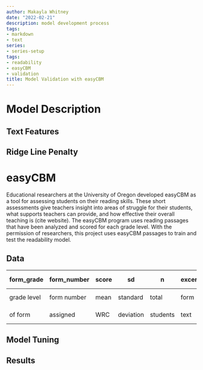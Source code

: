 ```yaml
---
author: Makayla Whitney
date: "2022-02-21"
description: model development process
tags:
- markdown
- text
series:
- series-setup
tags:
- readability
- easyCBM
- validation
title: Model Validation with easyCBM
---
```



# Model Description
## Text Features
## Ridge Line Penalty

# easyCBM
Educational researchers at the University of Oregon developed easyCBM as a tool for assessing students on their reading skills. These short assessments give teachers insight into areas of struggle for their students, what supports teachers can provide, and how effective their overall teaching is (cite website). The easyCBM program uses reading passages that have been analyzed and scored for each grade level. With the permission of researchers, this project uses easyCBM passages to train and test the readability model. 

## Data

| form_grade  | form_number | score |     sd    |     n    | excerpt | readability score |
| ----------- | ----------- | ----- | --------- | -------- | ------- | ----------------- |
| grade level | form number | mean  | standard  | total    |  form   |  model produced   |
|   of form   | assigned    | WRC   | deviation | students |  text   |  passage level    |

## Model Tuning
## Results
